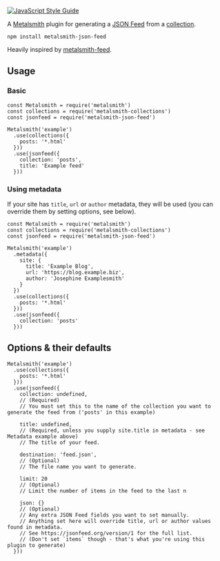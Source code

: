 [![JavaScript Style Guide](https://img.shields.io/badge/code_style-standard-brightgreen.svg)](https://standardjs.com)

A [Metalsmith](http://www.metalsmith.io/) plugin for generating a [JSON Feed](https://jsonfeed.org/) from a [collection](https://github.com/segmentio/metalsmith-collections).

```
npm install metalsmith-json-feed
```

Heavily inspired by [metalsmith-feed](https://github.com/hurrymaplelad/metalsmith-feed).

## Usage

### Basic

```es6
const Metalsmith = require('metalsmith')
const collections = require('metalsmith-collections')
const jsonfeed = require('metalsmith-json-feed')

Metalsmith('example')
  .use(collections({
    posts: '*.html'
  }))
  .use(jsonfeed({
    collection: 'posts',
    title: 'Example feed'
  }))
```

### Using metadata

If your site has `title`, `url` or `author` metadata, they will be used (you can override them by setting options, see below).

```es6
const Metalsmith = require('metalsmith')
const collections = require('metalsmith-collections')
const jsonfeed = require('metalsmith-json-feed')

Metalsmith('example')
  .metadata({
    site: {
      title: 'Example Blog',
      url: 'https://blog.example.biz',
      author: 'Josephine Examplesmith'
    }
  })
  .use(collections({
    posts: '*.html'
  }))
  .use(jsonfeed({
    collection: 'posts'
  }))
```

## Options & their defaults

```es6
Metalsmith('example')
  .use(collections({
    posts: '*.html'
  }))
  .use(jsonfeed({
    collection: undefined,
    // (Required)
    // You must set this to the name of the collection you want to generate the feed from ('posts' in this example)

    title: undefined,
    // (Required, unless you supply site.title in metadata - see Metadata example above)
    // The title of your feed.

    destination: 'feed.json',
    // (Optional)
    // The file name you want to generate.

    limit: 20
    // (Optional)
    // Limit the number of items in the feed to the last n

    json: {}
    // (Optional)
    // Any extra JSON Feed fields you want to set manually.
    // Anything set here will override title, url or author values found in metadata.
    // See https://jsonfeed.org/version/1 for the full list.
    // (Don't set `items` though - that's what you're using this plugin to generate)
  }))
```
